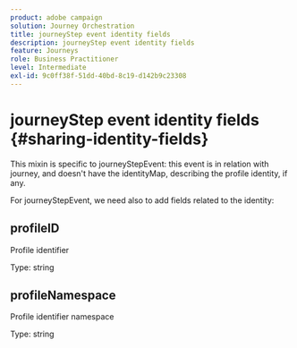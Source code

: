 ```yaml
---
product: adobe campaign
solution: Journey Orchestration
title: journeyStep event identity fields
description: journeyStep event identity fields
feature: Journeys
role: Business Practitioner
level: Intermediate
exl-id: 9c0ff38f-51dd-40bd-8c19-d142b9c23308
---
```

# journeyStep event identity fields {#sharing-identity-fields}

This mixin is specific to journeyStepEvent: this event is in relation with journey, and doesn't have the identityMap, describing the profile identity, if any.

For journeyStepEvent, we need also to add fields related to the identity:

## profileID

Profile identifier

Type: string

## profileNamespace

Profile identifier namespace

Type: string
